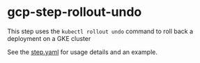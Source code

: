 # gcp-step-rollout-undo

This step uses the `kubectl rollout undo` command to roll back
a deployment on a GKE cluster

See the [step.yaml](step.yaml) for usage details and an example.
